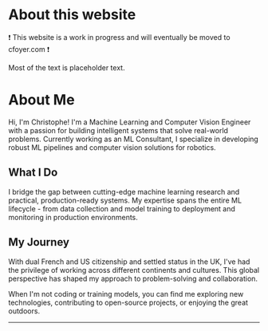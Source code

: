# About this website

:exclamation: This website is a work in progress and will eventually be moved to cfoyer.com :exclamation:

Most of the text is placeholder text.

# About Me

Hi, I'm Christophe! I'm a Machine Learning and Computer Vision Engineer with a passion for building intelligent systems that solve real-world problems. Currently working as an ML Consultant, I specialize in developing robust ML pipelines and computer vision solutions for robotics.

## What I Do

I bridge the gap between cutting-edge machine learning research and practical, production-ready systems. My expertise spans the entire ML lifecycle - from data collection and model training to deployment and monitoring in production environments.

## My Journey

With dual French and US citizenship and settled status in the UK, I've had the privilege of working across different continents and cultures. This global perspective has shaped my approach to problem-solving and collaboration.

When I'm not coding or training models, you can find me exploring new technologies, contributing to open-source projects, or enjoying the great outdoors.

---
